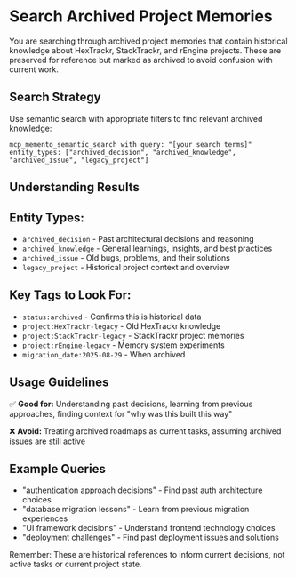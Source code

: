 # Search Archived Project Memories

You are searching through archived project memories that contain historical knowledge about HexTrackr, StackTrackr, and rEngine projects. These are preserved for reference but marked as archived to avoid confusion with current work.

## Search Strategy

Use semantic search with appropriate filters to find relevant archived knowledge:

```
mcp_memento_semantic_search with query: "[your search terms]"
entity_types: ["archived_decision", "archived_knowledge", "archived_issue", "legacy_project"]
```

## Understanding Results

## Entity Types:

- `archived_decision` - Past architectural decisions and reasoning
- `archived_knowledge` - General learnings, insights, and best practices
- `archived_issue` - Old bugs, problems, and their solutions
- `legacy_project` - Historical project context and overview

## Key Tags to Look For:

- `status:archived` - Confirms this is historical data
- `project:HexTrackr-legacy` - Old HexTrackr knowledge
- `project:StackTrackr-legacy` - StackTrackr project memories
- `project:rEngine-legacy` - Memory system experiments
- `migration_date:2025-08-29` - When archived

## Usage Guidelines

✅ **Good for:** Understanding past decisions, learning from previous approaches, finding context for "why was this built this way"

❌ **Avoid:** Treating archived roadmaps as current tasks, assuming archived issues are still active

## Example Queries

- "authentication approach decisions" - Find past auth architecture choices
- "database migration lessons" - Learn from previous migration experiences  
- "UI framework decisions" - Understand frontend technology choices
- "deployment challenges" - Find past deployment issues and solutions

Remember: These are historical references to inform current decisions, not active tasks or current project state.
